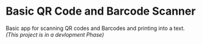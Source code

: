 # Basic QR Code and Barcode Scanner

Basic app for scanning QR codes and Barcodes and printing into a text.
*(This project is in a devlopment Phase)*
